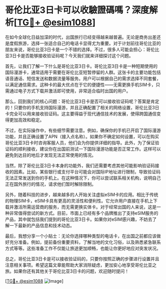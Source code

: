 # 哥伦比亚3日卡可以收驗證碼嗎？深度解析[[TG💪+ @esim1088](https://t.me/s/esim1088)]

在如今全球化日益加深的时代，出国旅行已经变得越来越普遍。无论是商务出差还是度假旅游，选择一张适合自己的电话卡显得尤为重要。对于计划前往哥伦比亚的朋友来说，哥伦比亚3日卡是一个不错的选择。不过，很多人可能会担心：哥伦比亚3日卡是否能够接收验证码呢？今天我们就来详细探讨这个问题。

首先，让我们了解一下什么是哥伦比亚3日卡。哥伦比亚3日卡是一种短期使用的国际漫游卡，通常适用于需要在哥伦比亚短暂停留的人群。这张卡的主要功能包括语音通话、短信发送和数据流量等服务。用户可以根据自己的需求选择不同套餐，以满足通信需求。这种卡的最大优点在于它的便捷性——无需更换手机SIM卡，只需通过电子方式下载并激活即可使用，非常适合临时出国的用户。

那么，回到我们的核心问题：哥伦比亚3日卡是否可以接收验证码呢？答案是肯定的！只要你的手机支持国际漫游，并且正确配置了相关的网络设置，哥伦比亚3日卡完全可以用来接收验证码。这主要得益于现代通信技术的发展，使得跨国通信变得更加高效和稳定。

不过，在实际操作中，有些细节需要注意。例如，确保你的手机已开启了国际漫游功能，并且正确设置了APN（接入点名称）。如果你不确定如何设置，可以在购买哥伦比亚3日卡时咨询客服人员，他们会为你提供详细的指导。此外，为了保证验证码的顺利接收，建议你在出国前测试一下国际漫游功能是否正常工作。这样可以避免到达目的地后才发现无法正常使用的情况。

当然，除了哥伦比亚3日卡本身的功能外，我们还需要考虑其他可能影响验证码接收的因素。比如，某些银行或支付平台可能会对国际IP地址进行限制，导致验证码无法正常发送到你的手机上。在这种情况下，你可以尝试联系相关机构，说明自己正在国外旅行的情况，请求他们暂时解除限制。

另外，随着科技的进步，越来越多的人开始关注虚拟eSIM卡的应用。相比于传统的物理SIM卡，eSIM卡具有更高的灵活性和便利性。它允许用户直接在手机上下载并激活所需运营商的服务，而无需更换实体卡。对于经常出国的人来说，这是一种非常值得尝试的新方式。目前，市面上已经有多个品牌推出了支持eSIM服务的产品，其中就包括我们提到的哥伦比亚3日卡。如果你对eSIM感兴趣，不妨去了解一下最新的产品信息和技术动态。

最后，我想分享一个小贴士：无论你选择哪种类型的电话卡，在出国之前都应该做好充分准备。例如，提前备份重要资料，了解当地的文化习俗，以及熟悉紧急联系方式等等。这些准备工作不仅能让旅途更加顺畅，也能让你更好地应对突发状况。

总之，哥伦比亚3日卡是可以接收验证码的，只要你按照正确的步骤进行设置并且注意相关事项。希望这篇文章能帮助大家消除疑虑，更加安心地享受哥伦比亚之旅。如果你还有其他关于哥伦比亚3日卡的问题，欢迎随时提问！

[[TG💪+ @esim1088](https://t.me/s/esim1088) ![Image](https://i.postimg.cc/4NQfJmqS/Snipaste-2025-05-13-00-14-12.png)]
